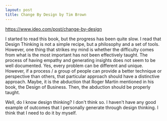 ```yaml
---
layout: post
title: Change By Design by Tim Brown
---
```


https://www.ideo.com/post/change-by-design

I started to read this book, but the progress has been quite slow. I read that Design Thinking is not a simple recipe, but a philosophy and a set of tools. However, one thing that strikes my mind is whether the difficulty comes from what is the most important has not been effectively taught. The process of having empathy and generating insights does not seem to be well documented. Yes, every problem can be different and unique. However, if a process / a group of people can provide a better technique or perspective than others, that particular approach should have a distinctive approach. Maybe, it is the abduction that Roger Martin mentioned in his book, the Design of Business. Then, the abduction should be properly taught.

Well, do I know design thinking? I don't think so. I haven't have any good example of outcomes that I personally generate through design thinking. I think that I need to do it by myself.